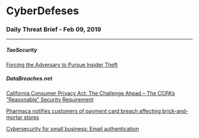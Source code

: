 # CyberDefeses
### Daily Threat Brief - Feb 09, 2019

 
-----
 
##### TaoSecurity
[Forcing the Adversary to Pursue Insider Theft](https://taosecurity.blogspot.com/2019/02/forcing-adversary-to-pursue-insider.html)
 
##### DataBreaches.net
[California Consumer Privacy Act: The Challenge Ahead – The CCPA’s “Reasonable” Security Requirement](https://www.databreaches.net/california-consumer-privacy-act-the-challenge-ahead-the-ccpas-reasonable-security-requirement/)
 
[Pharmaca notifies customers of payment card breach affecting brick-and-mortar stores](https://www.databreaches.net/pharmaca-notifies-customers-of-payment-card-breach-affecting-brick-and-mortar-stores/)
 
[Cybersecurity for small business: Email authentication](https://www.databreaches.net/cybersecurity-for-small-business-email-authentication/)
 
